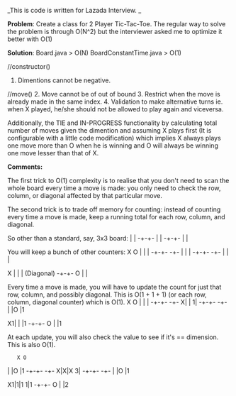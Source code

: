 _This is code is written for Lazada Interview. _

**Problem**: 
Create a class for 2 Player Tic-Tac-Toe. The regular way to solve the problem is through O(N^2) but the interviewer asked me to optimize it better with O(1)

**Solution**: 
Board.java > O(N)
BoardConstantTime.java > O(1)

//constructor()
1. Dimentions cannot be negative.

//move()
2. Move cannot be of out of bound
3. Restrict when the move is already made in the same index. 
4. Validation to make alternative turns ie. when X played, he/she should not be allowed to play again and viceversa. 

Additionally, the TIE and IN-PROGRESS functionality by calculating total number of moves given the dimention and assuming X plays first 
(It is configurable with a little code modification) which implies X always plays one move more than O when he is winning 
and O will always be winning one move lesser than that of X. 

**Comments:**

The first trick to O(1) complexity is to realise that you don't need to scan the whole board every time a move is made: you only need to check the row, column, or diagonal affected by that particular move.

The second trick is to trade off memory for counting: instead of counting every time a move is made, keep a running total for each row, column, and diagonal. 

So other than a standard, say, 3x3 board:
 | |
-+-+-
 | |
-+-+-
 | |

You will keep a bunch of other counters:
       X O
  | |   |
 -+-+- -+-
  | |   |
 -+-+- -+-
  | |   |

X | |   |  (Diagonal)
 -+-+-
O | |

Every time a move is made, you will have to update the count for just that row, column, and possibly diagonal. This is O(1 + 1 + 1) (or each row, column, diagonal counter) which is O(1).
       X O
  | |   |
 -+-+- -+-
 X| |  1|
 -+-+- -+-
  | |O  |1

X1| |   |1
 -+-+-
O | |1

At each update, you will also check the value to see if it's == dimension. This is also O(1).

       X O
  | |O  |1
 -+-+- -+-
 X|X|X 3|
 -+-+- -+-
  | |O  |1

X1|1|1 1|1
 -+-+-
O | |2


